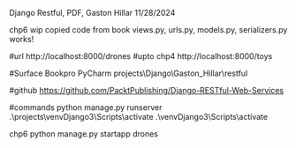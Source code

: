 Django Restful, PDF, Gaston Hillar 
11/28/2024

chp6 wip copied code from book views.py, urls.py, models.py, serializers.py
    works!

#url
http://localhost:8000/drones
#upto chp4
http://localhost:8000/toys

#Surface Bookpro PyCharm
projects\Django\Gaston_Hillar\restful

#github
https://github.com/PacktPublishing/Django-RESTful-Web-Services

#commands
python manage.py runserver
.\projects\venvDjango3\Scripts\activate
.\venvDjango3\Scripts\activate

chp6
python manage.py startapp drones
